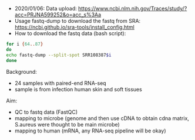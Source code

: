 * 2020/01/06: Data upload: https://www.ncbi.nlm.nih.gov/Traces/study/?acc=PRJNA599252&o=acc_s%3Aa
* Usage fastq-dump to download the fastq from SRA: https://ncbi.github.io/sra-tools/install_config.html
* How to download the fastq data (bash script): 
```bash
for i {64..87}
do
echo fastq-dump --split-spot SRR108387$i
done
```
Background: 
* 24 samples with paired-end RNA-seq
* sample is from infection human skin and soft tissues

Aim: 
* QC to fastq data (FastQC)
* mapping to microbe (genome and then use cDNA to obtain cdna matrix, S.aureus were thought to be main microbe)
* mapping to human (mRNA, any RNA-seq pipeline will be okay)
